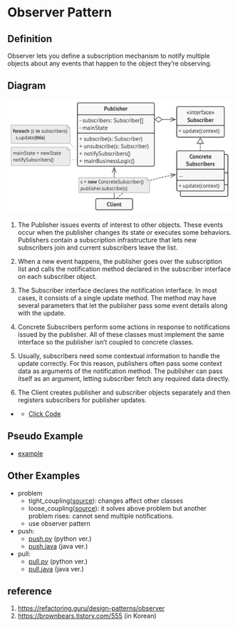 # Observer Pattern

## Definition
 Observer lets you define a subscription mechanism to notify multiple objects about any events that happen to the object they’re observing.

## Diagram
![alt text](concept/structure.png)

1. The Publisher issues events of interest to other objects. These events occur when the publisher changes its state or executes some behaviors. Publishers contain a subscription infrastructure that lets new subscribers join and current subscribers leave the list.

2. When a new event happens, the publisher goes over the subscription list and calls the notification method declared in the subscriber interface on each subscriber object.

3. The Subscriber interface declares the notification interface. In most cases, it consists of a single update method. The method may have several parameters that let the publisher pass some event details along with the update.

4. Concrete Subscribers perform some actions in response to notifications issued by the publisher. All of these classes must implement the same interface so the publisher isn’t coupled to concrete classes.

5. Usually, subscribers need some contextual information to handle the update correctly. For this reason, publishers often pass some context data as arguments of the notification method. The publisher can pass itself as an argument, letting subscriber fetch any required data directly.

6. The Client creates publisher and subscriber objects separately and then registers subscribers for publisher updates.

- - [Click Code](concept/example.py)

## Pseudo Example
- [example](pseudocode)

## Other Examples
- problem
  - tight_coupling([source](other_examples/tight_coupling.java)): changes affect other classes 
  - loose_coupling([source](other_examples/loose_coupling.java)): it solves above problem but another problem rises: cannot send multiple notifications.
  - use observer pattern
- push:
  - [push.py](other_examples/push.py) (python ver.)
  - [push.java](other_examples/push.java) (java ver.)
- pull:
  - [pull.py](other_examples/pull.py) (python ver.)
  - [pull.java](other_examples/pull.java) (java ver.)

## reference
1. https://refactoring.guru/design-patterns/observer
2. https://brownbears.tistory.com/555 (in Korean)
